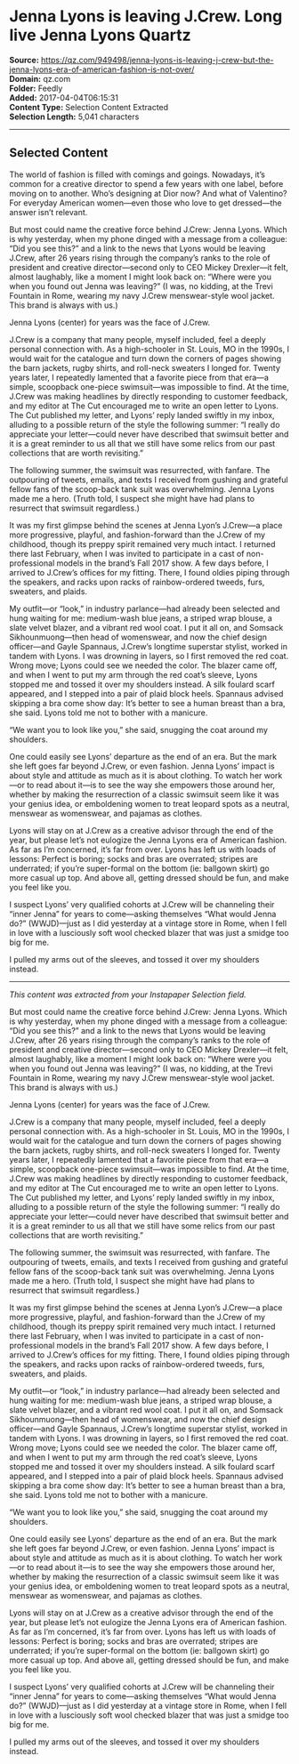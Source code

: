 # Jenna Lyons is leaving J.Crew. Long live Jenna Lyons Quartz

**Source:** https://qz.com/949498/jenna-lyons-is-leaving-j-crew-but-the-jenna-lyons-era-of-american-fashion-is-not-over/  
**Domain:** qz.com  
**Folder:** Feedly  
**Added:** 2017-04-04T06:15:31  
**Content Type:** Selection Content Extracted  
**Selection Length:** 5,041 characters  


---

## Selected Content

The world of fashion is filled with comings and goings. Nowadays, it’s common for a creative director to spend a few years with one label, before moving on to another. Who’s designing at Dior now? And what of Valentino? For everyday American women—even those who love to get dressed—the answer isn’t relevant.

But most could name the creative force behind J.Crew: Jenna Lyons. Which is why yesterday, when my phone dinged with a message from a colleague: “Did you see this?” and a link to the news that Lyons would be leaving J.Crew, after 26 years rising through the company’s ranks to the role of president and creative director—second only to CEO Mickey Drexler—it felt, almost laughably, like a moment I might look back on: “Where were you when you found out Jenna was leaving?” (I was, no kidding, at the Trevi Fountain in Rome, wearing my navy J.Crew menswear-style wool jacket. This brand is always with us.)

Jenna Lyons (center) for years was the face of J.Crew.

J.Crew is a company that many people, myself included, feel a deeply personal connection with. As a high-schooler in St. Louis, MO in the 1990s, I would wait for the catalogue and turn down the corners of pages showing the barn jackets, rugby shirts, and roll-neck sweaters I longed for. Twenty years later, I repeatedly lamented that a favorite piece from that era—a simple, scoopback one-piece swimsuit—was impossible to find. At the time, J.Crew was making headlines by directly responding to customer feedback, and my editor at The Cut encouraged me to write an open letter to Lyons. The Cut published my letter, and Lyons’ reply landed swiftly in my inbox, alluding to a possible return of the style the following summer: “I really do appreciate your letter—could never have described that swimsuit better and it is a great reminder to us all that we still have some relics from our past collections that are worth revisiting.”

The following summer, the swimsuit was resurrected, with fanfare. The outpouring of tweets, emails, and texts I received from gushing and grateful fellow fans of the scoop-back tank suit was overwhelming. Jenna Lyons made me a hero. (Truth told, I suspect she might have had plans to resurrect that swimsuit regardless.)

It was my first glimpse behind the scenes at Jenna Lyon’s J.Crew—a place more progressive, playful, and fashion-forward than the J.Crew of my childhood, though its preppy spirit remained very much intact. I returned there last February, when I was invited to participate in a cast of non-professional models in the brand’s Fall 2017 show. A few days before, I arrived to J.Crew’s offices for my fitting. There, I found oldies piping through the speakers, and racks upon racks of rainbow-ordered tweeds, furs, sweaters, and plaids.

My outfit—or “look,” in industry parlance—had already been selected and hung waiting for me: medium-wash blue jeans, a striped wrap blouse, a slate velvet blazer, and a vibrant red wool coat. I put it all on, and Somsack Sikhounmuong—then head of womenswear, and now the chief design officer—and Gayle Spannaus, J.Crew’s longtime superstar stylist, worked in tandem with Lyons. I was drowning in layers, so I first removed the red coat. Wrong move; Lyons could see we needed the color. The blazer came off, and when I went to put my arm through the red coat’s sleeve, Lyons stopped me and tossed it over my shoulders instead. A silk foulard scarf appeared, and I stepped into a pair of plaid block heels. Spannaus advised skipping a bra come show day: It’s better to see a human breast than a bra, she said. Lyons told me not to bother with a manicure.

“We want you to look like you,” she said, snugging the coat around my shoulders.

One could easily see Lyons’ departure as the end of an era. But the mark she left goes far beyond J.Crew, or even fashion. Jenna Lyons’ impact is about style and attitude as much as it is about clothing. To watch her work—or to read about it—is to see the way she empowers those around her, whether by making the resurrection of a classic swimsuit seem like it was your genius idea, or emboldening women to treat leopard spots as a neutral, menswear as womenswear, and pajamas as clothes.

Lyons will stay on at J.Crew as a creative advisor through the end of the year, but please let’s not eulogize the Jenna Lyons era of American fashion. As far as I’m concerned, it’s far from over. Lyons has left us with loads of lessons: Perfect is boring; socks and bras are overrated; stripes are underrated; if you’re super-formal on the bottom (ie: ballgown skirt) go more casual up top. And above all, getting dressed should be fun, and make you feel like you.

I suspect Lyons’ very qualified cohorts at J.Crew will be channeling their “inner Jenna” for years to come—asking themselves “What would Jenna do?” (WWJD)—just as I did yesterday at a vintage store in Rome, when I fell in love with a lusciously soft wool checked blazer that was just a smidge too big for me.

I pulled my arms out of the sleeves, and tossed it over my shoulders instead.

---

*This content was extracted from your Instapaper Selection field.*

But most could name the creative force behind J.Crew: Jenna Lyons. Which is why yesterday, when my phone dinged with a message from a colleague: “Did you see this?” and a link to the news that Lyons would be leaving J.Crew, after 26 years rising through the company’s ranks to the role of president and creative director—second only to CEO Mickey Drexler—it felt, almost laughably, like a moment I might look back on: “Where were you when you found out Jenna was leaving?” (I was, no kidding, at the Trevi Fountain in Rome, wearing my navy J.Crew menswear-style wool jacket. This brand is always with us.)

Jenna Lyons (center) for years was the face of J.Crew.

J.Crew is a company that many people, myself included, feel a deeply personal connection with. As a high-schooler in St. Louis, MO in the 1990s, I would wait for the catalogue and turn down the corners of pages showing the barn jackets, rugby shirts, and roll-neck sweaters I longed for. Twenty years later, I repeatedly lamented that a favorite piece from that era—a simple, scoopback one-piece swimsuit—was impossible to find. At the time, J.Crew was making headlines by directly responding to customer feedback, and my editor at The Cut encouraged me to write an open letter to Lyons. The Cut published my letter, and Lyons’ reply landed swiftly in my inbox, alluding to a possible return of the style the following summer: “I really do appreciate your letter—could never have described that swimsuit better and it is a great reminder to us all that we still have some relics from our past collections that are worth revisiting.”

The following summer, the swimsuit was resurrected, with fanfare. The outpouring of tweets, emails, and texts I received from gushing and grateful fellow fans of the scoop-back tank suit was overwhelming. Jenna Lyons made me a hero. (Truth told, I suspect she might have had plans to resurrect that swimsuit regardless.)

It was my first glimpse behind the scenes at Jenna Lyon’s J.Crew—a place more progressive, playful, and fashion-forward than the J.Crew of my childhood, though its preppy spirit remained very much intact. I returned there last February, when I was invited to participate in a cast of non-professional models in the brand’s Fall 2017 show. A few days before, I arrived to J.Crew’s offices for my fitting. There, I found oldies piping through the speakers, and racks upon racks of rainbow-ordered tweeds, furs, sweaters, and plaids.

My outfit—or “look,” in industry parlance—had already been selected and hung waiting for me: medium-wash blue jeans, a striped wrap blouse, a slate velvet blazer, and a vibrant red wool coat. I put it all on, and Somsack Sikhounmuong—then head of womenswear, and now the chief design officer—and Gayle Spannaus, J.Crew’s longtime superstar stylist, worked in tandem with Lyons. I was drowning in layers, so I first removed the red coat. Wrong move; Lyons could see we needed the color. The blazer came off, and when I went to put my arm through the red coat’s sleeve, Lyons stopped me and tossed it over my shoulders instead. A silk foulard scarf appeared, and I stepped into a pair of plaid block heels. Spannaus advised skipping a bra come show day: It’s better to see a human breast than a bra, she said. Lyons told me not to bother with a manicure.

“We want you to look like you,” she said, snugging the coat around my shoulders.

One could easily see Lyons’ departure as the end of an era. But the mark she left goes far beyond J.Crew, or even fashion. Jenna Lyons’ impact is about style and attitude as much as it is about clothing. To watch her work—or to read about it—is to see the way she empowers those around her, whether by making the resurrection of a classic swimsuit seem like it was your genius idea, or emboldening women to treat leopard spots as a neutral, menswear as womenswear, and pajamas as clothes.

Lyons will stay on at J.Crew as a creative advisor through the end of the year, but please let’s not eulogize the Jenna Lyons era of American fashion. As far as I’m concerned, it’s far from over. Lyons has left us with loads of lessons: Perfect is boring; socks and bras are overrated; stripes are underrated; if you’re super-formal on the bottom (ie: ballgown skirt) go more casual up top. And above all, getting dressed should be fun, and make you feel like you.

I suspect Lyons’ very qualified cohorts at J.Crew will be channeling their “inner Jenna” for years to come—asking themselves “What would Jenna do?” (WWJD)—just as I did yesterday at a vintage store in Rome, when I fell in love with a lusciously soft wool checked blazer that was just a smidge too big for me.

I pulled my arms out of the sleeves, and tossed it over my shoulders instead.
